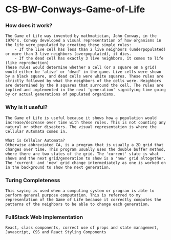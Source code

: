 # CS-BW-Conways-Game-of-Life

### How does it work?
    The Game of Life was invented by mathmatician, John Conway, in the 1970's. Conway developed a visual representation of how organisms in the life were populated by creating these simple rules:
        - If the live cell has less than 2 live neighbors (underpopulated) or more than 3 live neighbors (overpopulated), it dies. 
        - If the dead cell has exactly 3 live neighbors, it comes to life (like reproduction)
    These rules would determine whether a cell (or a square on a grid) would either be 'alive' or 'dead' in the game. Live cells were shown by a black square, and dead cells were white squares. These rules are strictly followed by what the neighbors of the cells were. Neighbors are determined by the 8 squares that surround the cell. The rules are implied and implemented in the next 'generation' signifying time going by or actual generations of populated organisms.

### Why is it useful?
    The Game of Life is useful because it shows how a population would increase/decrease over time with these rules. This is not counting any natural or other disasters. The visual representation is where the Cellular Automata comes in.
    
    What is Cellular Automata?
    Otherwise abbreviated CA, is a program that is usually a 2D grid that changes over time. This program usually uses the double buffer method, where there are two states of the grid. The 'current' state is what shows and the next grid/generation to show is a 'new' grid altogether. The 'current' and 'new' grid change intermediately as one is worked on in the background to show the next generation.

### Turing Completeness
    This saying is used when a computing system or program is able to perform general purpose computation. This is referred to my representation of the Game of Life because it correctly computes the patterns of the neighbors to be able to change each generation.

### FullStack Web Implementation
    React, class components, correct use of props and state management, Javascript, CSS and React Styling Components
